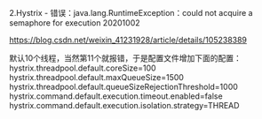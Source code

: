 2.Hystrix - 错误：java.lang.RuntimeException：could not acquire a semaphore for execution
20201002

https://blog.csdn.net/weixin_41231928/article/details/105238389

默认10个线程，当然第11个就报错，于是配置文件增加下面的配置：  
hystrix.threadpool.default.coreSize=100 
hystrix.threadpool.default.maxQueueSize=1500
 hystrix.threadpool.default.queueSizeRejectionThreshold=1000
 hystrix.command.default.execution.timeout.enabled=false
 hystrix.command.default.execution.isolation.strategy=THREAD
